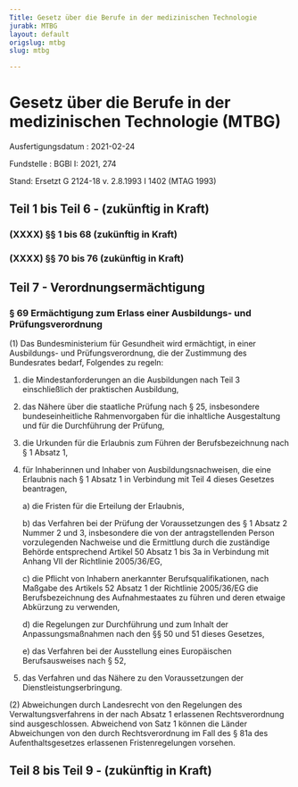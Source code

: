 ```yaml
---
Title: Gesetz über die Berufe in der medizinischen Technologie
jurabk: MTBG
layout: default
origslug: mtbg
slug: mtbg

---
```


# Gesetz über die Berufe in der medizinischen Technologie (MTBG)

Ausfertigungsdatum
:   2021-02-24

Fundstelle
:   BGBl I: 2021, 274

Stand: Ersetzt G 2124-18 v. 2.8.1993 I 1402 (MTAG 1993)

## Teil 1 bis Teil 6 - (zukünftig in Kraft)


### (XXXX) §§ 1 bis 68 (zukünftig in Kraft)



### (XXXX) §§ 70 bis 76 (zukünftig in Kraft)



## Teil 7 - Verordnungsermächtigung


### § 69 Ermächtigung zum Erlass einer Ausbildungs- und Prüfungsverordnung

(1) Das Bundesministerium für Gesundheit wird ermächtigt, in einer
Ausbildungs- und Prüfungsverordnung, die der Zustimmung des
Bundesrates bedarf, Folgendes zu regeln:

1.  die Mindestanforderungen an die Ausbildungen nach Teil 3
    einschließlich der praktischen Ausbildung,


2.  das Nähere über die staatliche Prüfung nach § 25, insbesondere
    bundeseinheitliche Rahmenvorgaben für die inhaltliche Ausgestaltung
    und für die Durchführung der Prüfung,


3.  die Urkunden für die Erlaubnis zum Führen der Berufsbezeichnung nach §
    1 Absatz 1,


4.  für Inhaberinnen und Inhaber von Ausbildungsnachweisen, die eine
    Erlaubnis nach § 1 Absatz 1 in Verbindung mit Teil 4 dieses Gesetzes
    beantragen,

    a)  die Fristen für die Erteilung der Erlaubnis,


    b)  das Verfahren bei der Prüfung der Voraussetzungen des § 1 Absatz 2
        Nummer 2 und 3, insbesondere die von der antragstellenden Person
        vorzulegenden Nachweise und die Ermittlung durch die zuständige
        Behörde entsprechend Artikel 50 Absatz 1 bis 3a in Verbindung mit
        Anhang VII der Richtlinie 2005/36/EG,


    c)  die Pflicht von Inhabern anerkannter Berufsqualifikationen, nach
        Maßgabe des Artikels 52 Absatz 1 der Richtlinie 2005/36/EG die
        Berufsbezeichnung des Aufnahmestaates zu führen und deren etwaige
        Abkürzung zu verwenden,


    d)  die Regelungen zur Durchführung und zum Inhalt der Anpassungsmaßnahmen
        nach den §§ 50 und 51 dieses Gesetzes,


    e)  das Verfahren bei der Ausstellung eines Europäischen Berufsausweises
        nach § 52,





5.  das Verfahren und das Nähere zu den Voraussetzungen der
    Dienstleistungserbringung.




(2) Abweichungen durch Landesrecht von den Regelungen des
Verwaltungsverfahrens in der nach Absatz 1 erlassenen Rechtsverordnung
sind ausgeschlossen. Abweichend von Satz 1 können die Länder
Abweichungen von den durch Rechtsverordnung im Fall des § 81a des
Aufenthaltsgesetzes erlassenen Fristenregelungen vorsehen.


## Teil 8 bis Teil 9 - (zukünftig in Kraft)

